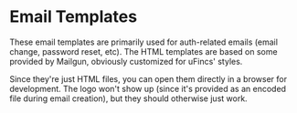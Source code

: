 # Email Templates

These email templates are primarily used for auth-related emails (email change, password reset, etc). The HTML templates are based on some provided by Mailgun, obviously customized for uFincs' styles.

Since they're just HTML files, you can open them directly in a browser for development. The logo won't show up (since it's provided as an encoded file during email creation), but they should otherwise just work.
